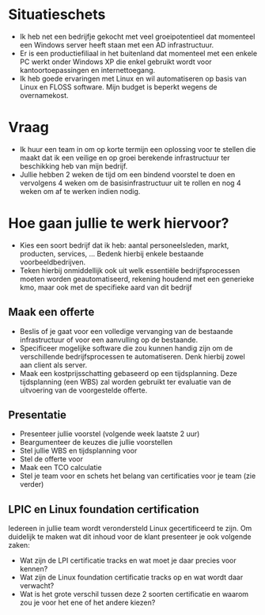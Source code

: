 # Situatieschets

* Ik heb net een bedrijfje gekocht met veel groeipotentieel dat momenteel een Windows server heeft staan met een AD infrastructuur.
* Er is een productiefiliaal in het buitenland dat momenteel met een enkele PC werkt onder Windows XP die enkel gebruikt wordt voor kantoortoepassingen en internettoegang.
* Ik heb goede ervaringen met Linux en wil automatiseren op basis van Linux en FLOSS software. Mijn budget is beperkt wegens de overnamekost.

# Vraag

* Ik huur een team in om op korte termijn een oplossing voor te stellen die maakt dat ik een veilige en op groei berekende infrastructuur ter beschikking heb van mijn bedrijf.
* Jullie hebben 2 weken de tijd om een bindend voorstel te doen en vervolgens 4 weken om de basisinfrastructuur uit te rollen en nog 4 weken om af te werken indien nodig.

# Hoe gaan jullie te werk hiervoor?

* Kies een soort bedrijf dat ik heb: aantal personeelsleden, markt, producten, services, … Bedenk hierbij enkele bestaande voorbeeldbedrijven.
* Teken hierbij onmiddellijk ook uit welk essentiële bedrijfsprocessen moeten worden geautomatiseerd, rekening houdend met een generieke kmo, maar ook met de specifieke aard van dit bedrijf

## Maak een offerte

* Beslis of je gaat voor een volledige vervanging van de bestaande infrastructuur of voor een aanvulling op de bestaande.
* Specificeer mogelijke software die zou kunnen handig zijn om de verschillende bedrijfsprocessen te automatiseren. Denk hierbij zowel aan client als server.
* Maak een kostprijsschatting gebaseerd op een tijdsplanning. Deze tijdsplanning (een WBS) zal worden gebruikt ter evaluatie van de uitvoering van de voorgestelde offerte.

## Presentatie

* Presenteer jullie voorstel (volgende week laatste 2 uur)
* Beargumenteer de keuzes die jullie voorstellen
* Stel jullie WBS en tijdsplanning voor
* Stel de offerte voor
* Maak een TCO calculatie
* Stel je team voor en schets het belang van certificaties voor je team (zie verder)

## LPIC en Linux foundation certification

Iedereen in jullie team wordt verondersteld Linux gecertificeerd te zijn. Om duidelijk te maken wat dit inhoud voor de klant presenteer je ook volgende zaken:
* Wat zijn de  LPI certificatie tracks en wat moet je daar precies voor kennen?
* Wat zijn de Linux foundation certificatie tracks op en wat wordt daar verwacht?
* Wat is het grote verschil tussen deze 2 soorten certificatie en waarom zou je voor het ene of het andere kiezen?

